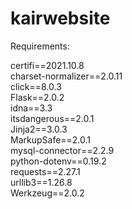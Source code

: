 # kairwebsite



Requirements:

certifi==2021.10.8  
charset-normalizer==2.0.11  
click==8.0.3  
Flask==2.0.2  
idna==3.3  
itsdangerous==2.0.1  
Jinja2==3.0.3  
MarkupSafe==2.0.1  
mysql-connector==2.2.9  
python-dotenv==0.19.2  
requests==2.27.1  
urllib3==1.26.8  
Werkzeug==2.0.2  
